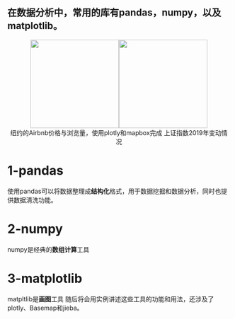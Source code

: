 ## 在数据分析中，常用的库有pandas，numpy，以及matplotlib。

<center class="half">
    <img src="https://github.com/ShaoZC/Data-Analysis-Using-Python-2019/blob/master/02-Airbnb.svg" width="200"/><img src="https://github.com/ShaoZC/Data-Analysis-Using-Python-2019/blob/master/02-Airbnb.svg" width="200" width="200"/>
</center>

<div align=center>纽约的Airbnb价格与浏览量，使用plotly和mapbox完成                              上证指数2019年变动情况</div>

# 1-pandas
使用pandas可以将数据整理成**结构化**格式，用于数据挖掘和数据分析，同时也提供数据清洗功能。
# 2-numpy
numpy是经典的**数组计算**工具
# 3-matplotlib
matpltlib是**画图**工具
随后将会用实例讲述这些工具的功能和用法，还涉及了plotly、Basemap和jieba。

